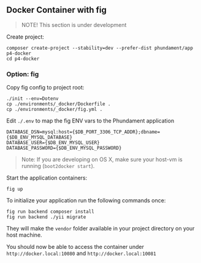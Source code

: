 Docker Container with fig
-------------------------

> NOTE! This section is under development

Create project:

    composer create-project --stability=dev --prefer-dist phundament/app p4-docker
    cd p4-docker

### Option: fig

Copy fig config to project root:

    ./init --env=Dotenv
    cp ./environments/_docker/Dockerfile .
    cp ./environments/_docker/fig.yml .

Edit `./.env` to map the fig ENV vars to the Phundament application

    DATABASE_DSN=mysql:host={$DB_PORT_3306_TCP_ADDR};dbname={$DB_ENV_MYSQL_DATABASE}
    DATABASE_USER={$DB_ENV_MYSQL_USER}
    DATABASE_PASSWORD={$DB_ENV_MYSQL_PASSWORD}

> Note: If you are developing on OS X, make sure your host-vm is running (`boot2docker start`).

Start the application containers:

    fig up

To initialize your application run the following commands once:

    fig run backend composer install
    fig run backend ./yii migrate

They will make the `vendor` folder available in your project directory on your host machine.

You should now be able to access the container under `http://docker.local:10080` and `http://docker.local:10081`
